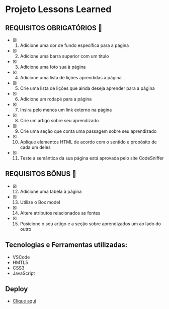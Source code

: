 # Projeto Lessons Learned

## REQUISITOS OBRIGATÓRIOS :robot:

- [x] 1. Adicione uma cor de fundo específica para a página

- [x] 2. Adicione uma barra superior com um título

- [x] 3. Adicione uma foto sua à página

- [x] 4. Adicione uma lista de lições aprendidas à página

- [x] 5. Crie uma lista de lições que ainda deseja aprender para a página

- [x] 6. Adicione um rodapé para a página

- [x] 7. Insira pelo menos um link externo na página

- [x] 8. Crie um artigo sobre seu aprendizado

- [x] 9. Crie uma seção que conta uma passagem sobre seu aprendizado

- [x] 10. Aplique elementos HTML de acordo com o sentido e propósito de cada um deles

- [x] 11. Teste a semântica da sua página está aprovada pelo site CodeSniffer

## REQUISITOS BÔNUS :rocket:

- [x] 12. Adicione uma tabela à página

- [x] 13. Utilize o Box model

- [x] 14. Altere atributos relacionados as fontes

- [x] 15. Posicione o seu artigo e a seção sobre aprendizados um ao lado do outro

## Tecnologias e Ferramentas utilizadas: 
- VSCode
- HMTL5
- CSS3
- JavaScript

## Deploy 
- [Clique aqui](https://gustavogss.github.io/project-lessons-learned/)


